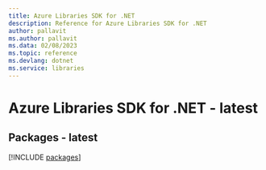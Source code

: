 ```yaml
---
title: Azure Libraries SDK for .NET
description: Reference for Azure Libraries SDK for .NET
author: pallavit
ms.author: pallavit
ms.data: 02/08/2023
ms.topic: reference
ms.devlang: dotnet
ms.service: libraries
---
```

# Azure Libraries SDK for .NET - latest
## Packages - latest
[!INCLUDE [packages](libraries-index.md)]